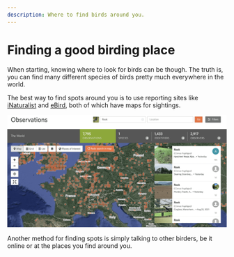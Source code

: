 ```yaml
---
description: Where to find birds around you.
---
```


# Finding a good birding place

When starting, knowing where to look for birds can be though. The truth is, you can find many different species of birds pretty much everywhere in the world.

The best way to find spots around you is to use reporting sites like [iNaturalist](../external-ressources/inaturalist.md) and [eBird](../external-ressources/ebird.md), both of which have maps for sightings.

![iNaturalist map for Rook observations](../.gitbook/assets/inatmap.png)

Another method for finding spots is simply talking to other birders, be it online or at the places you find around you.

